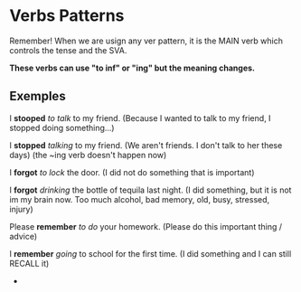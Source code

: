 # Verbs Patterns #
Remember! When we are usign any ver pattern, it is the MAIN verb which controls the tense and the SVA.

**These verbs can use "to inf" or "ing" but the meaning changes.**

## Exemples ##
I **stooped** _to talk_ to my friend.
(Because I wanted to talk to my friend, I stopped doing something...)

I **stopped** _talking_ to my friend. 
(We aren't friends. I don't talk to her these days) (the ~ing verb doesn't happen now)


I **forgot** _to lock_ the door.
(I did not do something that is important)

I **forgot** _drinking_ the bottle of tequila last night.
(I did something, but it is not im my brain now. Too much alcohol, bad memory, old, busy, stressed, injury)


Please **remember** _to do_ your homework.
(Please do this important thing / advice)

I **remember** _going_ to school for the first time.
(I did something and I can still RECALL it)


*

